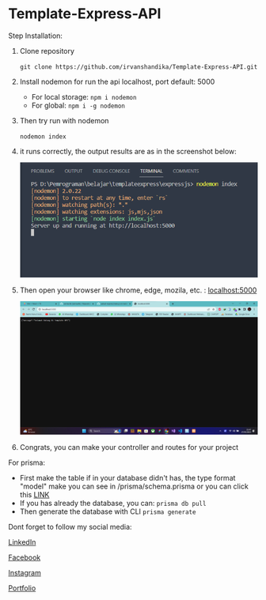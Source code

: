 # Template-Express-API

Step Installation:

1. Clone repository

   `git clone https://github.com/irvanshandika/Template-Express-API.git`
2. Install nodemon for run the api localhost, port default: 5000

   - For local storage:
     `npm i nodemon`
   - For global:
     `npm i -g nodemon`
3. Then try run with nodemon

   `nodemon index`
4. it runs correctly, the output results are as in the screenshot below:

   ![1685207206613](image/README/1685207206613.png)
5. Then open your browser like chrome, edge, mozila, etc. :
   [localhost:5000](localhost:5000)

   ![1685207249448](image/README/1685207249448.png)
6. Congrats, you can make your controller and routes for your project


For prisma:

- First make the table if in your database didn't has, the type format "model" make you can see in /prisma/schema.prisma
  or you can click this [LINK](https://www.prisma.io/docs/getting-started/setup-prisma/start-from-scratch/relational-databases/using-prisma-migrate-node-planetscale)
- If you has already the database, you can:
  `prisma db pull`
- Then generate the database with CLI `prisma generate`


Dont forget to follow my social media:

[LinkedIn](https://www.linkedin.com/in/muhammad-irvan-shandika-b08a54273/)

[Facebook](https://www.facebook.com/shandika.irvan)

[Instagram](https://www.instagram.com/irvan_shandika/)

[Portfolio](https://irvanshandika.my.id)
